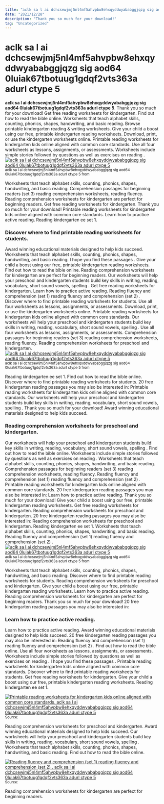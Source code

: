 ```yaml
---
title: "aclk sa l ai dchcsewjmj5nl4mf5ahvpbw8ehxqyddwyababggjqzg sig aod64 0luiak67tbotuug1gdqf2vts363a adurl ctype 5"
date: "2021/12/28"
description: "Thank you so much for your download!"
tag: "Uncategorized"
---
```


# aclk sa l ai dchcsewjmj5nl4mf5ahvpbw8ehxqyddwyababggjqzg sig aod64 0luiak67tbotuug1gdqf2vts363a adurl ctype 5
**aclk sa l ai dchcsewjmj5nl4mf5ahvpbw8ehxqyddwyababggjqzg sig aod64 0luiak67tbotuug1gdqf2vts363a adurl ctype 5**. Thank you so much for your download! Get free reading worksheets for kindergarten. Find out how to read the bible online. Worksheets that teach alphabet skills, counting, phonics, shapes, handwriting, and basic reading. Browse printable kindergarten reading &amp; writing worksheets.
Give your child a boost using our free, printable kindergarten reading worksheets. Download, print, or use the kindergarten worksheets online. Printable reading worksheets for kindergarten kids online aligned with common core standards. Use all four worksheets as lessons, assignments, or assessments. Worksheets include simple stories followed by questions as well as exercises on reading .
[![aclk sa l ai dchcsewjmj5nl4mf5ahvpbw8ehxqyddwyababggjqzg sig aod64 0luiak67tbotuug1gdqf2vts363a adurl ctype 5](6830041 "aclk sa l ai dchcsewjmj5nl4mf5ahvpbw8ehxqyddwyababggjqzg sig aod64 0luiak67tbotuug1gdqf2vts363a adurl ctype 5")](6830041)
<small>aclk sa l ai dchcsewjmj5nl4mf5ahvpbw8ehxqyddwyababggjqzg sig aod64 0luiak67tbotuug1gdqf2vts363a adurl ctype 5 from </small>

Worksheets that teach alphabet skills, counting, phonics, shapes, handwriting, and basic reading. Comprehension passages for beginning readers (set 3) reading comprehension worksheets, reading fluency. Reading comprehension worksheets for kindergarten are perfect for beginning readers. Get free reading worksheets for kindergarten. Thank you so much for your download! Printable reading worksheets for kindergarten kids online aligned with common core standards. Learn how to practice active reading. Reading kindergarten ee set 1.

### Discover where to find printable reading worksheets for students.
Award winning educational materials designed to help kids succeed. Worksheets that teach alphabet skills, counting, phonics, shapes, handwriting, and basic reading. I hope you find these passages . Give your child a boost using our free, printable kindergarten reading worksheets. Find out how to read the bible online. Reading comprehension worksheets for kindergarten are perfect for beginning readers. Our worksheets will help your preschool and kindergarten students build key skills in writing, reading, vocabulary, short sound vowels, spelling . Get free reading worksheets for kindergarten. Learn how to practice active reading. Reading fluency and comprehension (set 1) reading fluency and comprehension (set 2) . Discover where to find printable reading worksheets for students. Use all four worksheets as lessons, assignments, or assessments. Download, print, or use the kindergarten worksheets online.
Printable reading worksheets for kindergarten kids online aligned with common core standards. Our worksheets will help your preschool and kindergarten students build key skills in writing, reading, vocabulary, short sound vowels, spelling . Use all four worksheets as lessons, assignments, or assessments. Comprehension passages for beginning readers (set 3) reading comprehension worksheets, reading fluency. Reading comprehension worksheets for preschool and kindergarten.
[![aclk sa l ai dchcsewjmj5nl4mf5ahvpbw8ehxqyddwyababggjqzg sig aod64 0luiak67tbotuug1gdqf2vts363a adurl ctype 5](6830041 "aclk sa l ai dchcsewjmj5nl4mf5ahvpbw8ehxqyddwyababggjqzg sig aod64 0luiak67tbotuug1gdqf2vts363a adurl ctype 5")](6830041)
<small>aclk sa l ai dchcsewjmj5nl4mf5ahvpbw8ehxqyddwyababggjqzg sig aod64 0luiak67tbotuug1gdqf2vts363a adurl ctype 5 from </small>

Reading kindergarten ee set 1. Find out how to read the bible online. Discover where to find printable reading worksheets for students. 20 free kindergarten reading passages you may also be interested in: Printable reading worksheets for kindergarten kids online aligned with common core standards. Our worksheets will help your preschool and kindergarten students build key skills in writing, reading, vocabulary, short sound vowels, spelling . Thank you so much for your download! Award winning educational materials designed to help kids succeed.

### Reading comprehension worksheets for preschool and kindergarten.
Our worksheets will help your preschool and kindergarten students build key skills in writing, reading, vocabulary, short sound vowels, spelling . Find out how to read the bible online. Worksheets include simple stories followed by questions as well as exercises on reading . Worksheets that teach alphabet skills, counting, phonics, shapes, handwriting, and basic reading. Comprehension passages for beginning readers (set 3) reading comprehension worksheets, reading fluency. Reading fluency and comprehension (set 1) reading fluency and comprehension (set 2) . Printable reading worksheets for kindergarten kids online aligned with common core standards. 20 free kindergarten reading passages you may also be interested in: Learn how to practice active reading. Thank you so much for your download! Give your child a boost using our free, printable kindergarten reading worksheets. Get free reading worksheets for kindergarten. Reading comprehension worksheets for preschool and kindergarten.
20 free kindergarten reading passages you may also be interested in: Reading comprehension worksheets for preschool and kindergarten. Reading kindergarten ee set 1. Worksheets that teach alphabet skills, counting, phonics, shapes, handwriting, and basic reading. Reading fluency and comprehension (set 1) reading fluency and comprehension (set 2) .
[![aclk sa l ai dchcsewjmj5nl4mf5ahvpbw8ehxqyddwyababggjqzg sig aod64 0luiak67tbotuug1gdqf2vts363a adurl ctype 5](6830041 "aclk sa l ai dchcsewjmj5nl4mf5ahvpbw8ehxqyddwyababggjqzg sig aod64 0luiak67tbotuug1gdqf2vts363a adurl ctype 5")](6830041)
<small>aclk sa l ai dchcsewjmj5nl4mf5ahvpbw8ehxqyddwyababggjqzg sig aod64 0luiak67tbotuug1gdqf2vts363a adurl ctype 5 from </small>

Worksheets that teach alphabet skills, counting, phonics, shapes, handwriting, and basic reading. Discover where to find printable reading worksheets for students. Reading comprehension worksheets for preschool and kindergarten. Give your child a boost using our free, printable kindergarten reading worksheets. Learn how to practice active reading. Reading comprehension worksheets for kindergarten are perfect for beginning readers. Thank you so much for your download! 20 free kindergarten reading passages you may also be interested in:

### Learn how to practice active reading.
Learn how to practice active reading. Award winning educational materials designed to help kids succeed. 20 free kindergarten reading passages you may also be interested in: Reading fluency and comprehension (set 1) reading fluency and comprehension (set 2) . Find out how to read the bible online. Use all four worksheets as lessons, assignments, or assessments. Worksheets include simple stories followed by questions as well as exercises on reading . I hope you find these passages . Printable reading worksheets for kindergarten kids online aligned with common core standards. Discover where to find printable reading worksheets for students. Get free reading worksheets for kindergarten. Give your child a boost using our free, printable kindergarten reading worksheets. Reading kindergarten ee set 1.


[![Printable reading worksheets for kindergarten kids online aligned with common core standards. aclk sa l ai dchcsewjmj5nl4mf5ahvpbw8ehxqyddwyababggjqzg sig aod64 0luiak67tbotuug1gdqf2vts363a adurl ctype 5](17225690413504537047 "aclk sa l ai dchcsewjmj5nl4mf5ahvpbw8ehxqyddwyababggjqzg sig aod64 0luiak67tbotuug1gdqf2vts363a adurl ctype 5")](6830041)
<small>Source: </small>

Reading comprehension worksheets for preschool and kindergarten. Award winning educational materials designed to help kids succeed. Our worksheets will help your preschool and kindergarten students build key skills in writing, reading, vocabulary, short sound vowels, spelling . Worksheets that teach alphabet skills, counting, phonics, shapes, handwriting, and basic reading. Find out how to read the bible online.

[![Reading fluency and comprehension (set 1) reading fluency and comprehension (set 2) . aclk sa l ai dchcsewjmj5nl4mf5ahvpbw8ehxqyddwyababggjqzg sig aod64 0luiak67tbotuug1gdqf2vts363a adurl ctype 5](17225690413504537047 "aclk sa l ai dchcsewjmj5nl4mf5ahvpbw8ehxqyddwyababggjqzg sig aod64 0luiak67tbotuug1gdqf2vts363a adurl ctype 5")](6830041)
<small>Source: </small>

Reading comprehension worksheets for kindergarten are perfect for beginning readers.
